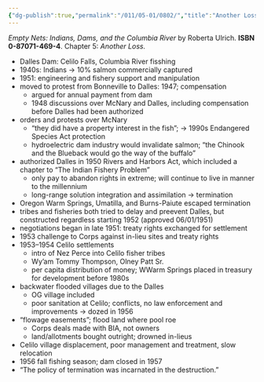 ```yaml
---
{"dg-publish":true,"permalink":"/011/05-01/0802/","title":"Another Loss","tags":["ETHNS350"],"noteIcon":"1","created":"2024-10-19T20:27:19.174-07:00","updated":"2024-09-26T15:29:48.294-07:00"}
---
```


*Empty Nets: Indians, Dams, and the Columbia River* by Roberta Ulrich. **ISBN 0-87071-469-4**. Chapter 5: *Another Loss.*

- Dalles Dam: Celilo Falls, Columbia River fisshing
- 1940s: Indians → 10% salmon commercially captured
- 1951: engineering and fishery support and manipulation
- moved to protest from Bonneville to Dalles: 1947; compensation
	- argued for annual payment from dam
	- 1948 discussions over McNary and Dalles, including compensation before Dalles had been authorized
- orders and protests over McNary
	- “they did have a property interest in the fish”; → 1990s Endangered Species Act protection
	- hydroelectric dam industry would invalidate salmon; “the Chinook and the Blueback would go the way of the buffalo”
- authorized Dalles in 1950 Rivers and Harbors Act, which included a chapter to “The Indian Fishery Problem”
	- only pay to abandon rights in extreme; will continue to live in manner to the millennium
	- long-range solution integration and assimilation → termination
- Oregon Warm Springs, Umatilla, and Burns-Paiute escaped termination
- tribes and fisheries both tried to delay and preevent Dalles, but constructed regardless starting 1952 (approved 06/01/1951)
- negotiations began in late 1951: treaty rights exchanged for settlement
- 1953 challenge to Corps against in-lieu sites and treaty rights
- 1953–1954 Celilo settlements
	- intro of Nez Perce into Celilo fisher tribes
	- Wy’am Tommy Thompson, Olney Patt Sr.
	- per capita distribution of money; WWarm Springs placed in treasury for development before 1980s
- backwater flooded villages due to the Dalles
	- OG village included
	- poor sanitation at Celilo; conflicts, no law enforcement and improvements → dozed in 1956
- “flowage easements”; flood land where pool roe
	- Corps deals made with BIA, not owners
	- land/allotments bought outright; drowned in-lieus
- Celilo village displacement, poor management and treatment, slow relocation
- 1956 fall fishing season; dam closed in 1957
- “The policy of termination was incarnated in the destruction.”